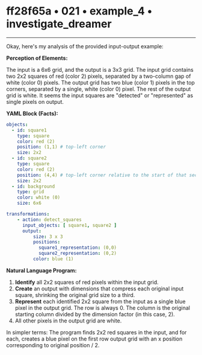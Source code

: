 # ff28f65a • 021 • example_4 • investigate_dreamer

---
Okay, here's my analysis of the provided input-output example:

**Perception of Elements:**

The input is a 6x6 grid, and the output is a 3x3 grid. The input grid contains two 2x2 squares of red (color 2) pixels, separated by a two-column gap of white (color 0) pixels. The output grid has two blue (color 1) pixels in the top corners, separated by a single, white (color 0) pixel. The rest of the output grid is white. It seems the input squares are "detected" or "represented" as single pixels on output.

**YAML Block (Facts):**



```yaml
objects:
  - id: square1
    type: square
    color: red (2)
    position: (1,1) # top-left corner
    size: 2x2
  - id: square2
    type: square
    color: red (2)
    position: (4,4) # top-left corner relative to the start of that second square
    size: 2x2
  - id: background
    type: grid
    color: white (0)
    size: 6x6

transformations:
    - action: detect_squares
      input_objects: [ square1, square2 ]
      output:
          size: 3 x 3
          positions:
            square1_representation: (0,0)
            square2_representation: (0,2)
          color: blue (1)
```



**Natural Language Program:**

1.  **Identify** all 2x2 squares of red pixels within the input grid.
2.  **Create** an output with dimensions that compress each original input square, shrinking the original grid size to a third.
3.  **Represent** each identified 2x2 square from the input as a single blue pixel in the output grid. The row is always 0. The column is the original starting column divided by the dimension factor (in this case, 2).
4.  All other pixels in the output grid are white.

In simpler terms: The program finds 2x2 red squares in the input, and for each, creates a blue pixel on the first row output grid with an x position corresponding to original position / 2.

